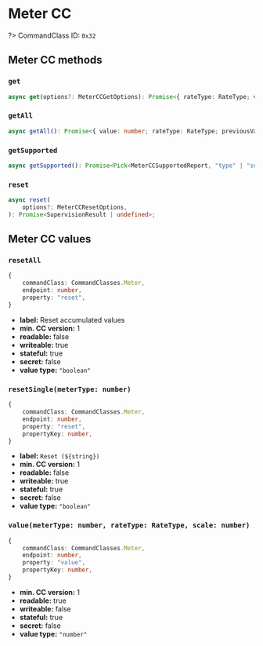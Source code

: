 # Meter CC

?> CommandClass ID: `0x32`

## Meter CC methods

### `get`

```ts
async get(options?: MeterCCGetOptions): Promise<{ rateType: RateType; value: number; previousValue: number | undefined; deltaTime: Maybe<number>; type: number; scale: MeterScale; } | undefined>;
```

### `getAll`

```ts
async getAll(): Promise<{ value: number; rateType: RateType; previousValue: number | undefined; deltaTime: Maybe<number>; type: number; scale: MeterScale; }[]>;
```

### `getSupported`

```ts
async getSupported(): Promise<Pick<MeterCCSupportedReport, "type" | "supportsReset" | "supportedScales" | "supportedRateTypes"> | undefined>;
```

### `reset`

```ts
async reset(
	options?: MeterCCResetOptions,
): Promise<SupervisionResult | undefined>;
```

## Meter CC values

### `resetAll`

```ts
{
	commandClass: CommandClasses.Meter,
	endpoint: number,
	property: "reset",
}
```

-   **label:** Reset accumulated values
-   **min. CC version:** 1
-   **readable:** false
-   **writeable:** true
-   **stateful:** true
-   **secret:** false
-   **value type:** `"boolean"`

### `resetSingle(meterType: number)`

```ts
{
	commandClass: CommandClasses.Meter,
	endpoint: number,
	property: "reset",
	propertyKey: number,
}
```

-   **label:** `Reset (${string})`
-   **min. CC version:** 1
-   **readable:** false
-   **writeable:** true
-   **stateful:** true
-   **secret:** false
-   **value type:** `"boolean"`

### `value(meterType: number, rateType: RateType, scale: number)`

```ts
{
	commandClass: CommandClasses.Meter,
	endpoint: number,
	property: "value",
	propertyKey: number,
}
```

-   **min. CC version:** 1
-   **readable:** true
-   **writeable:** false
-   **stateful:** true
-   **secret:** false
-   **value type:** `"number"`
